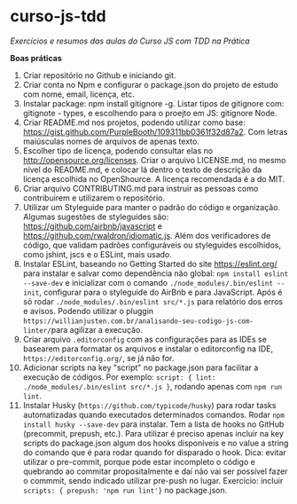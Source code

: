 # curso-js-tdd
*Exercícios e resumos das aulas do Curso JS com TDD na Prática* 

**Boas práticas**

1. Criar repositório no Github e iniciando git.
2. Criar conta no Npm e configurar o package.json do projeto de estudo com nome, email, licença, etc. 
3. Instalar package: npm install gitignore -g. Listar tipos de gitignore com: gitignote - types, e escolhendo para o proejto em JS: gitignore Node.
4. Criar README.md nos projetos, podendo utilizar como base: https://gist.github.com/PurpleBooth/109311bb0361f32d87a2. Com letras maiúsculas nomes de arquivos de apenas texto.
5. Escolher tipo de licença, podendo consultar elas no http://opensource.org/licenses. Criar o arquivo LICENSE.md, no mesmo nível do README.md, e colocar lá dentro o texto de descrição da licença escolhida no OpenShource. A licença recomendada é a do MIT.
6. Criar arquivo CONTRIBUTING.md para instruir as pessoas como contribuirem e utilizarem o repositório.
7. Utilizar um Styleguide para manter o padrão do código e organização. Algumas sugestões de styleguides são: https://github.com/airbnb/javascript e https://github.com/rwaldron/idiomatic.js. Além dos verificadores de código, que validam padrões configuráveis ou styleguides escolhidos, como jshint, jscs e o ESLint, mais usado.
8. Instalar ESLint, baseando no Getting Started do site https://eslint.org/ para instalar e salvar como dependência não global: `npm install eslint --save-dev` e inicializar com o comando `./node_modules/.bin/eslint --init`, configurar para o styleguide do AirBnb e para JavaScript. Após é só rodar `./node_modules/.bin/eslint src/*.js` para relatório dos erros e avisos. Podendo utilizar o pluggin `https://willianjusten.com.br/analisando-seu-codigo-js-com-linter/`para agilizar a execução.
9. Criar arquivo `.editorconfig` com as configurações para as IDEs se basearem para formatar os arquivos e instalar o editorconfig na IDE, `https://editorconfig.org/`, se já não for.
10. Adicionar scripts na key "script" no package.json para facilitar a execução de códigos. Por exemplo: `script: { lint: ./node_modules/.bin/eslint src/*.js }`, rodando apenas com `npm run lint`.
11. Instalar Husky (`https://github.com/typicode/husky`) para rodar tasks automatizadas quando executados determinados comandos. Rodar `npm install husky --save-dev` para instalar. Tem a lista de hooks no GitHub (precommit, prepush, etc.). Para utilizar é preciso apenas incluir na key scripts do package.json algum dos hooks disponíveis e no value a string do comando que é para rodar quando for disparado o hook. Dica: evitar utilizar o pre-commit, porque pode estar incompleto o código e quebrando ao commitar propositalmente e daí não vai ser possível fazer o commmit, sendo indicado utilizar pre-push no lugar. Exercício: incluir `scripts: { prepush: 'npm run lint'}` no package.json.
